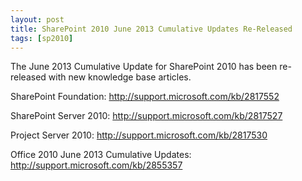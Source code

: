 ```yaml
---
layout: post
title: SharePoint 2010 June 2013 Cumulative Updates Re-Released
tags: [sp2010]
---
```


The June 2013 Cumulative Update for SharePoint 2010 has been re-released with new knowledge base articles.

SharePoint Foundation: <http://support.microsoft.com/kb/2817552>

SharePoint Server 2010: <http://support.microsoft.com/kb/2817527>

Project Server 2010: <http://support.microsoft.com/kb/2817530>

Office 2010 June 2013 Cumulative Updates: <http://support.microsoft.com/kb/2855357>